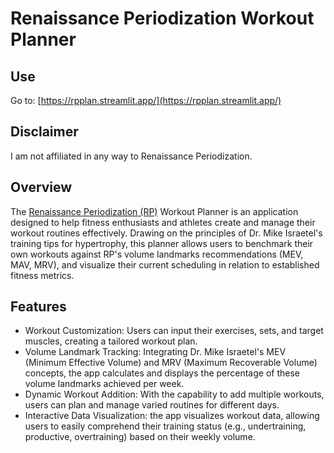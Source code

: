 # Renaissance Periodization Workout Planner

## Use

Go to: [https://rpplan.streamlit.app/](https://rpplan.streamlit.app/)

## Disclaimer

I am not affiliated in any way to Renaissance Periodization.

## Overview

The [Renaissance Periodization (RP)](https://rpstrength.com/) Workout Planner is an application designed to help fitness enthusiasts and athletes create and manage their workout routines effectively. Drawing on the principles of Dr. Mike Israetel's training tips for hypertrophy, this planner allows users to benchmark their own workouts against RP's volume landmarks recommendations (MEV, MAV, MRV), and visualize their current scheduling in relation to established fitness metrics.

## Features

- Workout Customization: Users can input their exercises, sets, and target muscles, creating a tailored workout plan.
- Volume Landmark Tracking: Integrating Dr. Mike Israetel's MEV (Minimum Effective Volume) and MRV (Maximum Recoverable Volume) concepts, the app calculates and displays the percentage of these volume landmarks achieved per week.
- Dynamic Workout Addition: With the capability to add multiple workouts, users can plan and manage varied routines for different days.
- Interactive Data Visualization: the app visualizes workout data, allowing users to easily comprehend their training status (e.g., undertraining, productive, overtraining) based on their weekly volume.
